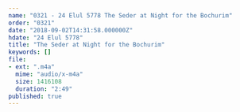 ```yaml
---
name: "0321 - 24 Elul 5778 The Seder at Night for the Bochurim"
order: "0321"
date: "2018-09-02T14:31:58.000000Z"
hdate: "24 Elul 5778"
title: "The Seder at Night for the Bochurim"
keywords: []
file:
- ext: ".m4a"
  mime: "audio/x-m4a"
  size: 1416108
  duration: "2:49"
published: true
---
```

